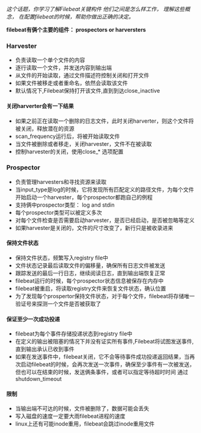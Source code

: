 *这个话题，你学习了解Filebeat关键构件
他们之间是怎么样工作， 理解这些概念，
在配置filebeat的时候，帮助你做出正确的决定。*

**filebeat有俩个主要的组件： prospectors or harversters** 

### Harvester
- 负责读取一个单个文件的内容 
- 逐行读取一个文件，并发送内容到输出端
- 从文件的开始读取，通过文件描述符控制关闭和打开文件 
- 如果文件被移走或者重命名，依然会读取该文件
- 默认情况下,Filebeat保持打开该文件,直到到达close_inactive


#### 关闭harverter会有一下结果 

- 如果之前正在读取一个删除的日志文件，此时关闭harverter，则这个文件将被关闭，释放潜在的资源 
- scan_frequency运行后，将被开始读取文件 
- 当文件被删除或者移走，关闭harvester，文件不在被读取
- 控制harvester的关闭，使用close_* 选项配置 

### Prospector
- 负责管理harvesters和寻找资源来读取 
- 当input_type是log的时候，它将发现所有匹配定义的路径文件，为每个文件开始启动一个harvester，每个prospector都跑自己的例程
- 支持俩中prospector类型： log and stdin 
- 每个prospector类型可以被定义多次 
- 对每个文件检查是否需要启动harvester，是否已经启动，是否被忽略等定义 
- 如果harvester是关闭的，文件的尺寸改变了，新行只是被收录进来

#### 保持文件状态

- 保持文件状态，频繁写入registry file中 
- 文件状态记录最后读取文件的偏移量，确保所有日志文件被发送
- 跟踪发送的最后一行日志，继续阅读日志，直到输出端恢复正常
- filebeat运行的时候，每个prospector状态信息被保存在内存中
- filebeat被重启，将读取registry文件来恢复文件状态，确认位置
- 为了发现每个prospertor保持文件状态，对于每个文件，filebeat将存储唯一验证号来探测一个文件是否被获取了

####  保证至少一次成功投递

- filebeat为每个事件存储投递状态到registry file中
- 在定义的输出被阻塞的情况下并没有证实所有事件,Filebeat将试图发送事件,直到输出承认已收到事件
- 如果在发送事件中，filebeat关闭，它不会等待事件成功投递返回结果，当再次启动filebeat的时候，会再次发送一次事件，确保至少事件有一次被发送，但也可以在结束的时候，发送俩条事件，或者可以指定等待超时时间 通过shutdown_timeout

#### 限制

- 当输出端不可达的时候，文件被删除了，数据可能会丢失
- 写入磁盘的速度一定要大雨filebeat进程的速度 
- linux上还有可能inode重用，filebeat会跳过inode重用文件


 
